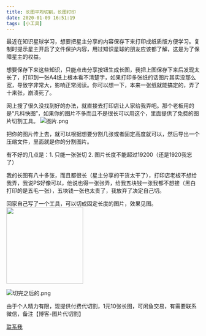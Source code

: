 ```yaml
---
title: 长图平均切割，长图打印
date: 2020-01-09 16:51:19
tags: [小工具]
---
```


最近在知识星球学习，想要把星主分享的内容保存下来打印成纸质版方便学习。复制时提示星主开启了文件保护内容，用过知识星球的朋友应该都了解，这是为了保障星主的权益。

想要保存下来这些知识，只能点击分享按钮生成长图，我把上图保存下来后发现太长了，打印到一张A4纸上根本看不清楚字，如果打印多张纸的话图片其实没那么宽，导致字非常大，影响正常阅读。你可以想一下，本来一张纸就能搞定的，弄了十来张，崩溃死了。

网上搜了很久没找到好的办法，就直接去打印店让人家给我弄吧。那个老板用的是“凡科快图”，如果你的图片不多而且不是很长可以用这个，里面提供了免费的图片切割工具。
![图片.png](1578560118986.jpg)

把你的图片传上去，就可以根据想要分割几张或者固定高度就可以，然后导出一个压缩文件，里面就是你的分割图片。

有不好的几点是：1. 只能一张张切 2. 图片长度不能超过19200（还是1920我忘了）

我的长图有八十多张，而且都很长（星主分享的干货太干了），打印店老板不想给我弄，我说PS好像可以，他说也得一张张弄，给我五块钱一张我都不想接（黑白打印的是五毛一张），五块钱一张也太贵了，我放弃了决定自己切。

回家自己写了一个工具，可以切成固定长度的图片，效果见图。
<img src="IMG_0407.JPG" width="200" />

![切完之后的.png](WechatIMG1141.jpeg)

由于个人精力有限，现提供付费代切割，1元10张长图，可闲鱼交易，有需要联系微信，备注【博客-图片代切割】

[联系我](https://blog.yadea.cloud/about)